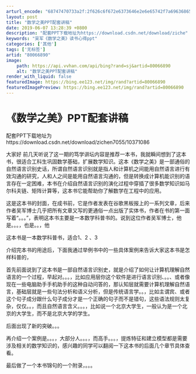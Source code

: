 ```yaml
---
arturl_encode: "68747470733a2f:2f626c6f672e6373646e2e6e65742f7a696368656e37303535:2f61727469636c652f64657461696c732f3830303636383930"
layout: post
title: "数学之美PPT配套讲稿"
date: 2019-06-07 13:28:39 +0800
description: "配套PPT下载地址为https://download.csdn.net/download/ziche"
keywords: "吴军《数学之美》读书心得ppt"
categories: ['其他']
tags: ['无标签']
artid: "80066890"
image:
    path: https://api.vvhan.com/api/bing?rand=sj&artid=80066890
    alt: "数学之美PPT配套讲稿"
render_with_liquid: false
featuredImage: https://bing.ee123.net/img/rand?artid=80066890
featuredImagePreview: https://bing.ee123.net/img/rand?artid=80066890
---
```


# 《数学之美》PPT配套讲稿

配套PPT下载地址为https://download.csdn.net/download/zichen7055/10371086

大家好 前几天听说了这一期的笃学讲坛内容是推荐一本书，我就瞬间想到了这本书，很适合工科生巩固数学基础，扩展数学知识。这本《数学之美》是一部通俗的自然语言识别史话，所谓自然语言识别就是指人和计算机之间能用自然语言进行有效沟通的研究，人和人之间是能用自然语言沟通的，但是转换成计算机能识别的语言存在一定困难，本书在介绍自然语言识别的演化过程中穿插了很多数学知识如马尔科夫链、矩阵计算等，这本书它能帮助你了解数学在工程中的应用。

这是这本书的封面，在成书前，它是作者发表在谷歌黑板报上的一系列文章，后来作者吴军博士几乎把所有文章又写的更通俗一点出版了实体书，作者在书的第一面写着“。。。”，表明这本书主要是一本数学科普书的。说到这位作者吴军博士，他是。。。，也是。。，他
  
  
  
这本书是一本数学科普书，适合1、2 、3
  
介绍完本书的用途后，下面我通过举例书中的一些具体案例来告诉大家这本书是怎样科普的，

  
首先前面说到了这本书是一部自然语言识别史，就是介绍了如何让计算机理解自然语言的一个过程，早起对。。。，比如应用层你这个软件是进行语言识别、。。、或者像现在一些电脑助手手机助手的这种自动问答的，那认知层就需要计算机理解自然语言，基础层就是一些句法分析和语义分析，但是传统语言学。。，比如主谓宾、或者这个句子成分跟什么句子成分才是一个正确的句子而不是错句，这些语法规则太复杂，仅仅。。，而且自然语言含义。。。，比如说一个北京大学生，一般认为是一个北京的大学生，而不是北京大学的学生。
  
后面出现了新的突破。。。
  
再介绍一个案例是。。。，大部分人。。。，而高手。。。，提炼特征和建立模型都是需要涉及相关的数学知识的，感兴趣的同学可以翻阅一下这本书的后面几个章节具体查看。
  
最后做了一个本书锦句的一个附录，。。。